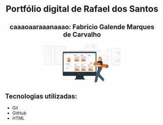 <h1 align="center">Portfólio digital de Rafael dos Santos</h1>
<h2 align="center">caaaoaaraaanaaao: Fabrício Galende Marques de Carvalho</h2>

<p align="center">
  <img src="./mgt/imagem.jpeg" width="50%" alt="Texto Alternativo">
</p>

<section>
  <h2>Tecnologias utilizadas:</h2>
  <ul>
    <li>Git</li>
    <li>GitHub</li>
    <li>HTML</li>
  </ul>
</section>
